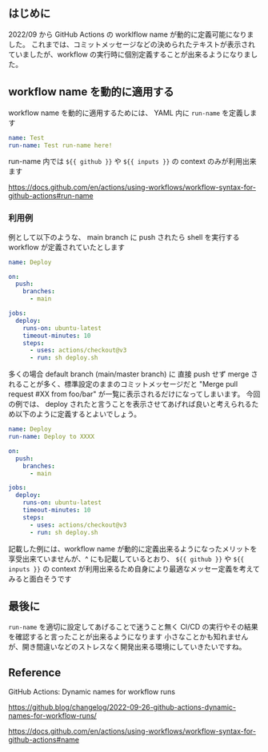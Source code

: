 <!--
title:   GitHub Actions の workflow name を動的に適用する
tags:    GitHub,GitHubActions,YAML
id:      e46b37182ad031667e2b
private: false
-->
## はじめに

2022/09 から GitHub Actions の worklflow name が動的に定義可能になりました。
これまでは、コミットメッセージなどの決められたテキストが表示されていましたが、workflow の実行時に個別定義することが出来るようになりました。

## workflow name を動的に適用する

workflow name を動的に適用するためには、 YAML 内に `run-name` を定義します

```yaml:.github/workflows/test.yml
name: Test
run-name: Test run-name here!
```

run-name 内では `${{ github }}` や `${{ inputs }}` の context のみが利用出来ます

https://docs.github.com/en/actions/using-workflows/workflow-syntax-for-github-actions#run-name

### 利用例

例として以下のような、 main branch に push されたら shell を実行する workflow が定義されていたとします

```yml:.github/workflows/deploy.yml
name: Deploy

on:
  push:
    branches:
      - main

jobs:
  deploy:
    runs-on: ubuntu-latest
    timeout-minutes: 10
    steps:
      - uses: actions/checkout@v3
      - run: sh deploy.sh
```

多くの場合 default branch (main/master branch) に 直接 push せず merge されることが多く、標準設定のままのコミットメッセージだと "Merge pull request #XX from foo/bar" が一覧に表示されるだけになってしまいます。
今回の例では、 deploy されたと言うことを表示させてあげれば良いと考えられるため以下のように定義するとよいでしょう。

```yml:.github/workflows/deploy.yml
name: Deploy
run-name: Deploy to XXXX

on:
  push:
    branches:
      - main

jobs:
  deploy:
    runs-on: ubuntu-latest
    timeout-minutes: 10
    steps:
      - uses: actions/checkout@v3
      - run: sh deploy.sh
```

記載した例には、workflow name が動的に定義出来るようになったメリットを享受出来ていませんが、^ にも記載しているとおり、 `${{ github }}` や `${{ inputs }}` の context が利用出来るため自身により最適なメッセー定義を考えてみると面白そうです

## 最後に

`run-name` を適切に設定してあげることで迷うこと無く CI/CD の実行やその結果を確認すると言ったことが出来るようになります
小さなことかも知れませんが、開き間違いなどのストレスなく開発出来る環境にしていきたいですね。

## Reference

GitHub Actions: Dynamic names for workflow runs

https://github.blog/changelog/2022-09-26-github-actions-dynamic-names-for-workflow-runs/

https://docs.github.com/en/actions/using-workflows/workflow-syntax-for-github-actions#name